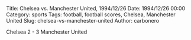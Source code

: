 Title: Chelsea vs. Manchester United, 1994/12/26
Date: 1994/12/26 00:00
Category: sports
Tags: football, football scores, Chelsea, Manchester United
Slug: chelsea-vs-manchester-united
Author: carbonero


Chelsea 2 - 3 Manchester United
